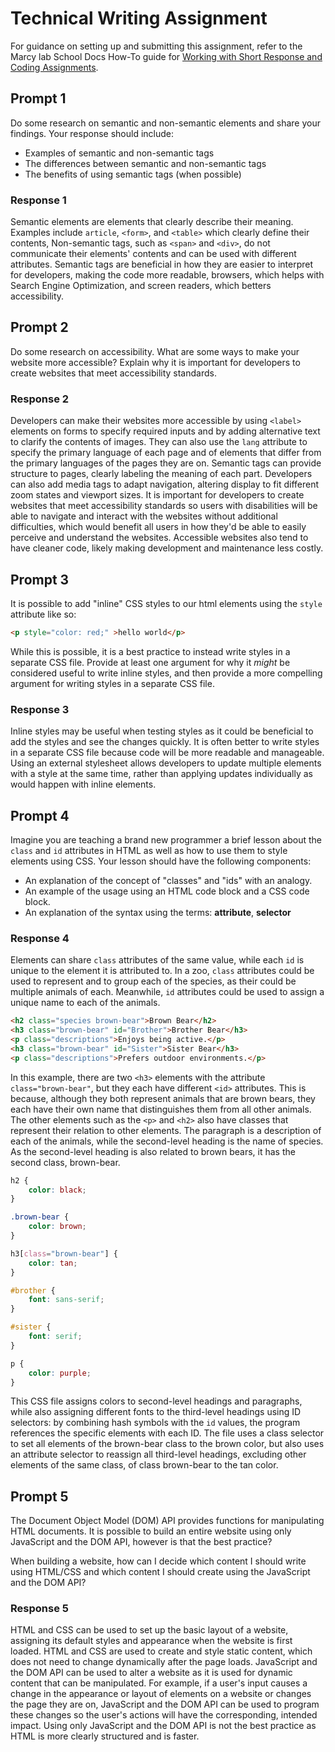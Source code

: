 # Technical Writing Assignment

For guidance on setting up and submitting this assignment, refer to the Marcy lab School Docs How-To guide for [Working with Short Response and Coding Assignments](https://marcylabschool.gitbook.io/marcy-lab-school-docs/fullstack-curriculum/how-tos/working-with-assignments#how-to-work-on-assignments).

## Prompt 1

Do some research on semantic and non-semantic elements and share your findings. Your response should include:
* Examples of semantic and non-semantic tags
* The differences between semantic and non-semantic tags
* The benefits of using semantic tags (when possible)

### Response 1

Semantic elements are elements that clearly describe their meaning. Examples include `article`, `<form>`, and `<table>` which clearly define their contents, Non-semantic tags, such as `<span>` and `<div>`, do not communicate their elements' contents and can be used with different attributes. Semantic tags are beneficial in how they are easier to interpret for developers, making the code more readable, browsers, which helps with Search Engine Optimization, and screen readers, which betters accessibility.

## Prompt 2

Do some research on accessibility. What are some ways to make your website more accessible? Explain why it is important for developers to create websites that meet accessibility standards.

### Response 2

Developers can make their websites more accessible by using `<label>` elements on forms to specify required inputs and by adding alternative text to clarify the contents of images. They can also use the `lang` attribute to specify the primary language of each page and of elements that differ from the primary languages of the pages they are on. Semantic tags can provide structure to pages, clearly labeling the meaning of each part. Developers can also add media tags to adapt navigation, altering display to fit different zoom states and viewport sizes. It is important for developers to create websites that meet accessibility standards so users with disabilities will be able to navigate and interact with the websites without additional difficulties, which would benefit all users in how they'd be able to easily perceive and understand the websites. Accessible websites also tend to have cleaner code, likely making development and maintenance less costly.

## Prompt 3

It is possible to add "inline" CSS styles to our html elements using the `style` attribute like so:

```html
<p style="color: red;" >hello world</p>
```

While this is possible, it is a best practice to instead write styles in a separate CSS file. Provide at least one argument for why it _might_ be considered useful to write inline styles, and then provide a more compelling argument for writing styles in a separate CSS file.

### Response 3

Inline styles may be useful when testing styles as it could be beneficial to add the styles and see the changes quickly. It is often better to write styles in a separate CSS file because code will be more readable and manageable. Using an external stylesheet allows developers to update multiple elements with a style at the same time, rather than applying updates individually as would happen with inline elements.

## Prompt 4

Imagine you are teaching a brand new programmer a brief lesson about the `class` and `id` attributes in HTML as well as how to use them to style elements using CSS. Your lesson should have the following components:

* An explanation of the concept of "classes" and "ids" with an analogy.
* An example of the usage using an HTML code block and a CSS code block.
* An explanation of the syntax using the terms: **attribute**, **selector** 

### Response 4

Elements can share `class` attributes of the same value, while each `id` is unique to the element it is attributed to. In a zoo, `class` attributes could be used to represent and to group each of the species, as their could be multiple animals of each. Meanwhile, `id` attributes could be used to assign a unique name to each of the animals.

```html
<h2 class="species brown-bear">Brown Bear</h2>
<h3 class="brown-bear" id="Brother">Brother Bear</h3>
<p class="descriptions">Enjoys being active.</p>
<h3 class="brown-bear" id="Sister">Sister Bear</h3>
<p class="descriptions">Prefers outdoor environments.</p>
```

In this example, there are two `<h3>` elements with the attribute `class="brown-bear"`, but they each have different `<id>` attributes. This is because, although they both represent animals that are brown bears, they each have their own name that distinguishes them from all other animals. The other elements such as the `<p>` and `<h2>` also have classes that represent their relation to other elements. The paragraph is a description of each of the animals, while the second-level heading is the name of species. As the second-level heading is also related to brown bears, it has the second class, brown-bear.

```css
h2 {
    color: black;
}

.brown-bear {
    color: brown;
}

h3[class="brown-bear"] {
    color: tan;
}

#brother {
    font: sans-serif;
}

#sister {
    font: serif;
}

p {
    color: purple;
}
```

This CSS file assigns colors to second-level headings and paragraphs, while also assigning different fonts to the third-level headings using ID selectors: by combining hash symbols with the `id` values, the program references the specific elements with each ID. The file uses a class selector to set all elements of the brown-bear class to the brown color, but also uses an attribute selector to reassign all third-level headings, excluding other elements of the same class, of class brown-bear to the tan color.

## Prompt 5

The Document Object Model (DOM) API provides functions for manipulating HTML documents. It is possible to build an entire website using only JavaScript and the DOM API, however is that the best practice?

When building a website, how can I decide which content I should write using HTML/CSS and which content I should create using the JavaScript and the DOM API?

### Response 5

HTML and CSS can be used to set up the basic layout of a website, assigning its default styles and appearance when the website is first loaded. HTML and CSS are used to create and style static content, which does not need to change dynamically after the page loads. JavaScript and the DOM API can be used to alter a website as it is used for dynamic content that can be manipulated. For example, if a user's input causes a change in the appearance or layout of elements on a website or changes the page they are on, JavaScript and the DOM API can be used to program these changes so the user's actions will have the corresponding, intended impact. Using only JavaScript and the DOM API is not the best practice as HTML is more clearly structured and is faster.
